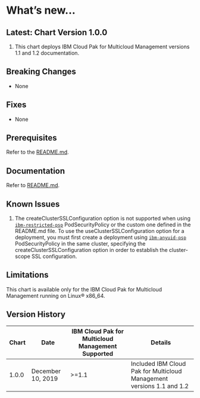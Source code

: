 # What’s new...

## Latest: Chart Version 1.0.0

1. This chart deploys IBM Cloud Pak for Multicloud Management versions 1.1 and 1.2 documentation. 

## Breaking Changes

* None

## Fixes

* None

## Prerequisites

Refer to the [README.md](https://github.com/IBM/charts/tree/master/stable/ibm-offline-docs/README.md).

## Documentation

Refer to [README.md](https://github.com/IBM/charts/tree/master/stable/ibm-offline-docs/README.md).

## Known Issues

1. The createClusterSSLConfiguration option is not supported when using [`ibm-restricted-psp`](https://ibm.biz/cpkspec-psp) PodSecurityPolicy or the custom one defined in the README.md file. To use the useClusterSSLConfiguration option for a deployment, you must first create a deployment using [`ibm-anyuid-psp`](https://ibm.biz/cpkspec-psp) PodSecurityPolicy in the same cluster, specifying the createClusterSSLConfiguration option in order to establish the cluster-scope SSL configuration.

## Limitations
This chart is available only for the IBM Cloud Pak for Multicloud Management running on Linux® x86_64.

## Version History

| Chart | Date          | IBM Cloud Pak for Multicloud Management Supported | Details                      |
| ----- | ------------- | --------------------------- | ---------------------------- |
| 1.0.0 | December 10, 2019  | >=1.1            | Included IBM Cloud Pak for Multicloud Management versions 1.1 and 1.2   |
